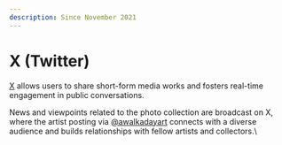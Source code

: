 ```yaml
---
description: Since November 2021
---
```


# X (Twitter)

[X](https://x.com/) allows users to share short-form media works and fosters real-time engagement in public conversations.&#x20;

News and viewpoints related to the photo collection are broadcast on X, where the artist posting via [@awalkadayart](https://twitter.com/awalkadayart) connects with a diverse audience and builds relationships with fellow artists and collectors.\
